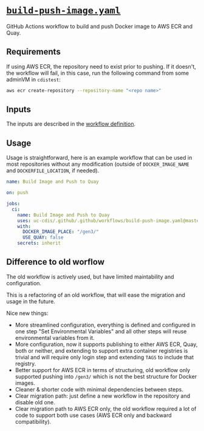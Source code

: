 # [`build-push-image.yaml`](.github/workflows/build-push-image.yaml)

GitHub Actions workflow to build and push Docker image to AWS ECR and Quay.

## Requirements

If using AWS ECR, the repository need to exist prior to pushing.
If it doesn't, the workflow will fail, in this case, run the following command from some adminVM in `cdistest`:

```bash
aws ecr create-repository --repository-name "<repo name>"
```

## Inputs

The inputs are described in the [workflow definition](.github/workflows/build-push-image.yaml).

## Usage

Usage is straightforward, here is an example workflow that can be used in most repositories without any modification (outside of `DOCKER_IMAGE_NAME` and `DOCKERFILE_LOCATION`, if needed).

```yaml
name: Build Image and Push to Quay

on: push

jobs:
  ci:
    name: Build Image and Push to Quay
    uses: uc-cdis/.github/.github/workflows/build-push-image.yaml@master
    with:
      DOCKER_IMAGE_PLACE: "/gen3/"
      USE_QUAY: false
    secrets: inherit
```

## Difference to old worflow

The old workflow is actively used, but have limited maintability and configuration.

This is a refactoring of an old workflow, that will ease the migration and usage in the future.

Nice new things:

* More streamlined configuration, everything is defined and configured in one step "Set Environmental Variables" and all other steps will reuse environmental variables from it.
* More configuration, now it supports publishing to either AWS ECR, Quay, both or neither, and extending to support extra container registries is trivial and will require only login step and extending `TAGS` to include that registry.
* Better support for AWS ECR in terms of structuring, old workflow only supported pushing into `/gen3/` which is not the best structure for Docker images.
* Cleaner & shorter code with minimal dependencies between steps.
* Clear migration path: just define a new workflow in the repository and disable old one.
* Clear migration path to AWS ECR only, the old workflow required a lot of code to support both use cases (AWS ECR only and backward compatibility).
